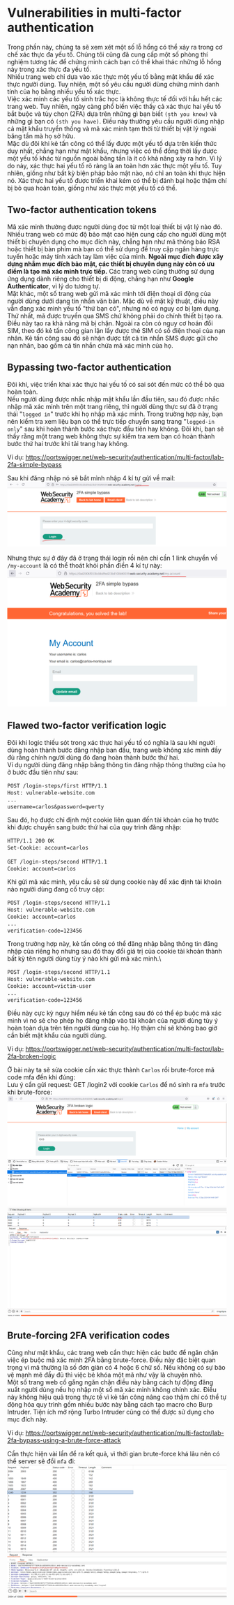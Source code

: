 # Vulnerabilities in multi-factor authentication
Trong phần này, chúng ta sẽ xem xét một số lỗ hổng có thể xảy ra trong cơ chế xác thực đa yếu tố. Chúng tôi cũng đã cung cấp một số phòng thí nghiệm tương tác để chứng minh cách bạn có thể khai thác những lỗ hổng này trong xác thực đa yếu tố.\
Nhiều trang web chỉ dựa vào xác thực một yếu tố bằng mật khẩu để xác thực người dùng. Tuy nhiên, một số yêu cầu người dùng chứng minh danh tính của họ bằng nhiều yếu tố xác thực.\
Việc xác minh các yếu tố sinh trắc học là không thực tế đối với hầu hết các trang web. Tuy nhiên, ngày càng phổ biến việc thấy cả xác thực hai yếu tố bắt buộc và tùy chọn (2FA) dựa trên những gì bạn biết `(sth you know)` và những gì bạn có `(sth you have)`. Điều này thường yêu cầu người dùng nhập cả mật khẩu truyền thống và mã xác minh tạm thời từ thiết bị vật lý ngoài băng tần mà họ sở hữu.\
Mặc dù đôi khi kẻ tấn công có thể lấy được một yếu tố dựa trên kiến ​​thức duy nhất, chẳng hạn như mật khẩu, nhưng việc có thể đồng thời lấy được một yếu tố khác từ nguồn ngoài băng tần là ít có khả năng xảy ra hơn. Vì lý do này, xác thực hai yếu tố rõ ràng là an toàn hơn xác thực một yếu tố. Tuy nhiên, giống như bất kỳ biện pháp bảo mật nào, nó chỉ an toàn khi thực hiện nó. Xác thực hai yếu tố được triển khai kém có thể bị đánh bại hoặc thậm chí bị bỏ qua hoàn toàn, giống như xác thực một yếu tố có thể.
## Two-factor authentication tokens
Mã xác minh thường được người dùng đọc từ một loại thiết bị vật lý nào đó. Nhiều trang web có mức độ bảo mật cao hiện cung cấp cho người dùng một thiết bị chuyên dụng cho mục đích này, chẳng hạn như mã thông báo RSA hoặc thiết bị bàn phím mà bạn có thể sử dụng để truy cập ngân hàng trực tuyến hoặc máy tính xách tay làm việc của mình. **Ngoài mục đích được xây dựng nhằm mục đích bảo mật, các thiết bị chuyên dụng này còn có ưu điểm là tạo mã xác minh trực tiếp.** Các trang web cũng thường sử dụng ứng dụng dành riêng cho thiết bị di động, chẳng hạn như **Google Authenticator**, vì lý do tương tự.\
Mặt khác, một số trang web gửi mã xác minh tới điện thoại di động của người dùng dưới dạng tin nhắn văn bản. Mặc dù về mặt kỹ thuật, điều này vẫn đang xác minh yếu tố "thứ bạn có", nhưng nó có nguy cơ bị lạm dụng. Thứ nhất, mã được truyền qua SMS chứ không phải do chính thiết bị tạo ra. Điều này tạo ra khả năng mã bị chặn. Ngoài ra còn có nguy cơ hoán đổi SIM, theo đó kẻ tấn công gian lận lấy được thẻ SIM có số điện thoại của nạn nhân. Kẻ tấn công sau đó sẽ nhận được tất cả tin nhắn SMS được gửi cho nạn nhân, bao gồm cả tin nhắn chứa mã xác minh của họ.
## Bypassing two-factor authentication
Đôi khi, việc triển khai xác thực hai yếu tố có sai sót đến mức có thể bỏ qua hoàn toàn.\
Nếu người dùng được nhắc nhập mật khẩu lần đầu tiên, sau đó được nhắc nhập mã xác minh trên một trang riêng, thì người dùng thực sự đã ở trạng thái "`logged in`" trước khi họ nhập mã xác minh. Trong trường hợp này, bạn nên kiểm tra xem liệu bạn có thể trực tiếp chuyển sang trang "`logged-in only`" sau khi hoàn thành bước xác thực đầu tiên hay không. Đôi khi, bạn sẽ thấy rằng một trang web không thực sự kiểm tra xem bạn có hoàn thành bước thứ hai trước khi tải trang hay không.

Ví dụ: https://portswigger.net/web-security/authentication/multi-factor/lab-2fa-simple-bypass

Sau khi đăng nhập nó sẽ bắt mình nhập 4 kí tự gửi về mail: 
![alt text](image-17.png)

Nhưng thực sự ở đây đã ở trạng thái login rồi nên chỉ cần 1 link chuyển về `/my-account` là có thể thoát khỏi phần điền 4 kí tự này:
![alt text](image-18.png)

## Flawed two-factor verification logic
Đôi khi logic thiếu sót trong xác thực hai yếu tố có nghĩa là sau khi người dùng hoàn thành bước đăng nhập ban đầu, trang web không xác minh đầy đủ rằng chính người dùng đó đang hoàn thành bước thứ hai.\
Ví dụ người dùng đăng nhập bằng thông tin đăng nhập thông thường của họ ở bước đầu tiên như sau:
```
POST /login-steps/first HTTP/1.1
Host: vulnerable-website.com
...
username=carlos&password=qwerty
```
Sau đó, họ được chỉ định một cookie liên quan đến tài khoản của họ trước khi được chuyển sang bước thứ hai của quy trình đăng nhập:
```
HTTP/1.1 200 OK
Set-Cookie: account=carlos

GET /login-steps/second HTTP/1.1
Cookie: account=carlos
```
Khi gửi mã xác minh, yêu cầu sẽ sử dụng cookie này để xác định tài khoản nào người dùng đang cố truy cập:
```
POST /login-steps/second HTTP/1.1
Host: vulnerable-website.com
Cookie: account=carlos
...
verification-code=123456
```
Trong trường hợp này, kẻ tấn công có thể đăng nhập bằng thông tin đăng nhập của riêng họ nhưng sau đó thay đổi giá trị của cookie tài khoản thành bất kỳ tên người dùng tùy ý nào khi gửi mã xác minh.\
```
POST /login-steps/second HTTP/1.1
Host: vulnerable-website.com
Cookie: account=victim-user
...
verification-code=123456
```
Điều này cực kỳ nguy hiểm nếu kẻ tấn công sau đó có thể ép buộc mã xác minh vì nó sẽ cho phép họ đăng nhập vào tài khoản của người dùng tùy ý hoàn toàn dựa trên tên người dùng của họ. Họ thậm chí sẽ không bao giờ cần biết mật khẩu của người dùng.

Ví dụ: https://portswigger.net/web-security/authentication/multi-factor/lab-2fa-broken-logic

Ở bài này ta sẽ sửa cookie cần xác thực thành `Carlos` rồi brute-force mã code mfa đến khi đúng:\
Lưu ý cần gửi request: GET /login2 với cookie `Carlos` để nó sinh ra `mfa` trước khi brute-force:
![alt text](image-19.png)\
![alt text](image-20.png)
## Brute-forcing 2FA verification codes
Cũng như mật khẩu, các trang web cần thực hiện các bước để ngăn chặn việc ép buộc mã xác minh 2FA bằng brute-force. Điều này đặc biệt quan trọng vì mã thường là số đơn giản có 4 hoặc 6 chữ số. Nếu không có sự bảo vệ mạnh mẽ đầy đủ thì việc bẻ khóa một mã như vậy là chuyện nhỏ.\
Một số trang web cố gắng ngăn chặn điều này bằng cách tự động đăng xuất người dùng nếu họ nhập một số mã xác minh không chính xác. Điều này không hiệu quả trong thực tế vì kẻ tấn công nâng cao thậm chí có thể tự động hóa quy trình gồm nhiều bước này bằng cách tạo macro cho Burp Intruder. Tiện ích mở rộng Turbo Intruder cũng có thể được sử dụng cho mục đích này.

Ví dụ: https://portswigger.net/web-security/authentication/multi-factor/lab-2fa-bypass-using-a-brute-force-attack

Cần thực hiện vài lần để ra kết quả, vì thời gian brute-force khá lâu nên có thể server sẽ đổi `mfa` đi:
![alt text](image-36.png)





